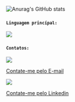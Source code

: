 ![Anurag's GitHub stats](https://github-readme-stats.vercel.app/api?username=JadherAlexsander&hide=contribs,prs&theme=radical&hide_border=true&locale=pt-br&hide_title=true&rank_icon=github&text_bold=false)

### <sub>```Linguagem princípal:```</sub>
<img src="https://img.shields.io/badge/Python-3776AB?style=for-the-badge&logo=python&logoColor=white">

### <sub>```Contatos:```</sub>

<a href="mailto:contatojalexsander@gmail.com"><img src="https://img.shields.io/badge/Gmail-D14836?style=for-the-badge&logo=gmail&logoColor=white"/>

<a href="mailto:contatojalexsander@gmail.com">Contate-me pelo E-mail</a>

[<img src = "https://img.shields.io/badge/LinkedIn-0077B5?style=for-the-badge&logo=linkedin&logoColor=white">](https://www.linkedin.com/in/jadher-alexsander-72317a301/)

[Contate-me pelo Linkedin](https://www.linkedin.com/in/jadher-alexsander-72317a301/)
